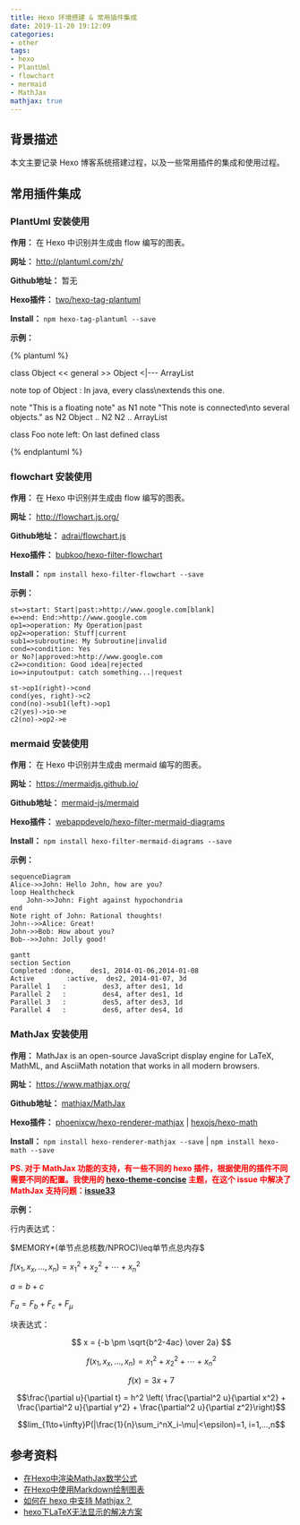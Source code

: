 ```yaml
---
title: Hexo 环境搭建 & 常用插件集成
date: 2019-11-20 19:12:09
categories:
- other
tags:
- hexo
- PlantUml
- flowchart
- mermaid
- MathJax
mathjax: true
---
```


## 背景描述

本文主要记录 Hexo 博客系统搭建过程，以及一些常用插件的集成和使用过程。

<!-- more -->

## 常用插件集成

### PlantUml 安装使用

**作用：** 在 Hexo 中识别并生成由 flow 编写的图表。

**网址：** http://plantuml.com/zh/

**Github地址：** 暂无

**Hexo插件：** [two/hexo-tag-plantuml](https://github.com/two/hexo-tag-plantuml)

**Install：** `npm hexo-tag-plantuml --save`

**示例：**

{% plantuml %}

class Object << general >>
Object <|--- ArrayList

note top of Object : In java, every class\nextends this one.

note "This is a floating note" as N1
note "This note is connected\nto several objects." as N2
Object .. N2
N2 .. ArrayList

class Foo
note left: On last defined class

{% endplantuml %}

### flowchart 安装使用

**作用：** 在 Hexo 中识别并生成由 flow 编写的图表。

**网址：** http://flowchart.js.org/

**Github地址：** [adrai/flowchart.js](https://github.com/adrai/flowchart.js)

**Hexo插件：** [bubkoo/hexo-filter-flowchart](https://github.com/bubkoo/hexo-filter-flowchart)

**Install：** `npm install hexo-filter-flowchart --save`

**示例：**

```flow
st=>start: Start|past:>http://www.google.com[blank]
e=>end: End:>http://www.google.com
op1=>operation: My Operation|past
op2=>operation: Stuff|current
sub1=>subroutine: My Subroutine|invalid
cond=>condition: Yes
or No?|approved:>http://www.google.com
c2=>condition: Good idea|rejected
io=>inputoutput: catch something...|request

st->op1(right)->cond
cond(yes, right)->c2
cond(no)->sub1(left)->op1
c2(yes)->io->e
c2(no)->op2->e
```

### mermaid 安装使用

**作用：** 在 Hexo 中识别并生成由 mermaid 编写的图表。

**网址：** https://mermaidjs.github.io/

**Github地址：** [mermaid-js/mermaid](https://github.com/mermaid-js/mermaid)

**Hexo插件：** [webappdevelp/hexo-filter-mermaid-diagrams](https://github.com/webappdevelp/hexo-filter-mermaid-diagrams)

**Install：** `npm install hexo-filter-mermaid-diagrams --save`

**示例：**

```mermaid
sequenceDiagram
Alice->>John: Hello John, how are you?
loop Healthcheck
    John->>John: Fight against hypochondria
end
Note right of John: Rational thoughts!
John-->>Alice: Great!
John->>Bob: How about you?
Bob-->>John: Jolly good!
```

```mermaid
gantt
section Section
Completed :done,    des1, 2014-01-06,2014-01-08
Active        :active,  des2, 2014-01-07, 3d
Parallel 1   :         des3, after des1, 1d
Parallel 2   :         des4, after des1, 1d
Parallel 3   :         des5, after des3, 1d
Parallel 4   :         des6, after des4, 1d
```

### MathJax 安装使用

**作用：** MathJax is an open-source JavaScript display engine for LaTeX, MathML, and AsciiMath notation that works in all modern browsers.

**网址：** https://www.mathjax.org/

**Github地址：** [mathjax/MathJax](https://github.com/mathjax/MathJax)

**Hexo插件：** [phoenixcw/hexo-renderer-mathjax](https://github.com/phoenixcw/hexo-renderer-mathjax) | [hexojs/hexo-math](https://github.com/hexojs/hexo-math)

**Install：** `npm install hexo-renderer-mathjax --save` | `npm install hexo-math --save`

<font color="red">**PS. 对于 MathJax 功能的支持，有一些不同的 hexo 插件，根据使用的插件不同需要不同的配置。我使用的 [hexo-theme-concise](https://github.com/sanonz/hexo-theme-concise) 主题，在这个 issue 中解决了 MathJax 支持问题：[issue33](https://github.com/sanonz/hexo-theme-concise/issues/33)**</font>

**示例：**

行内表达式：

$MEMORY*(单节点总核数/NPROC)\leq单节点总内存$

$f(x_1,x_x,\ldots,x_n) = x_1^2 + x_2^2 + \cdots + x_n^2$

$a = b + c$

$F_a = F_b + F_c + F_{\mu}$

块表达式：

$$ x = {-b \pm \sqrt{b^2-4ac} \over 2a} $$

$$ f(x_1,x_x,\ldots,x_n) = x_1^2 + x_2^2 + \cdots + x_n^2 $$

$$f(x) = 3x + 7$$

$$\frac{\partial u}{\partial t}
= h^2 \left( \frac{\partial^2 u}{\partial x^2} +
\frac{\partial^2 u}{\partial y^2} +
\frac{\partial^2 u}{\partial z^2}\right)$$

$$lim_{1\to+\infty}P(|\frac{1}{n}\sum_i^nX_i-\mu|<\epsilon)=1, i=1,...,n$$

## 参考资料
- [在Hexo中渲染MathJax数学公式](https://www.jianshu.com/p/7ab21c7f0674)
- [在Hexo中使用Markdown绘制图表](https://segmentfault.com/a/1190000020123689?utm_source=tag-newest)
- [如何在 hexo 中支持 Mathjax？](https://blog.csdn.net/u014630987/article/details/78670258)
- [hexo下LaTeX无法显示的解决方案](https://blog.csdn.net/crazy_scott/article/details/79293576)



